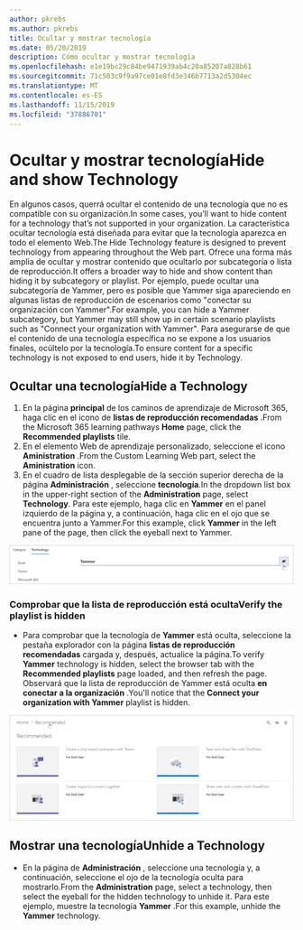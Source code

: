 ```yaml
---
author: pkrebs
ms.author: pkrebs
title: Ocultar y mostrar tecnología
ms.date: 05/20/2019
description: Cómo ocultar y mostrar tecnología
ms.openlocfilehash: e1e19bc29c84be9471939ab4c20a85207a828b61
ms.sourcegitcommit: 71c503c9f9a97ce01e8fd3e346b7713a2d5304ec
ms.translationtype: MT
ms.contentlocale: es-ES
ms.lasthandoff: 11/15/2019
ms.locfileid: "37886701"
---
```

# <a name="hide-and-show-technology"></a><span data-ttu-id="06bdf-103">Ocultar y mostrar tecnología</span><span class="sxs-lookup"><span data-stu-id="06bdf-103">Hide and show Technology</span></span>

<span data-ttu-id="06bdf-104">En algunos casos, querrá ocultar el contenido de una tecnología que no es compatible con su organización.</span><span class="sxs-lookup"><span data-stu-id="06bdf-104">In some cases, you’ll want to hide content for a technology that’s not supported in your organization.</span></span> <span data-ttu-id="06bdf-105">La característica ocultar tecnología está diseñada para evitar que la tecnología aparezca en todo el elemento Web.</span><span class="sxs-lookup"><span data-stu-id="06bdf-105">The Hide Technology feature is designed to prevent technology from appearing throughout the Web part.</span></span> <span data-ttu-id="06bdf-106">Ofrece una forma más amplia de ocultar y mostrar contenido que ocultarlo por subcategoría o lista de reproducción.</span><span class="sxs-lookup"><span data-stu-id="06bdf-106">It offers a broader way to hide and show content than hiding it by subcategory or playlist.</span></span> <span data-ttu-id="06bdf-107">Por ejemplo, puede ocultar una subcategoría de Yammer, pero es posible que Yammer siga apareciendo en algunas listas de reproducción de escenarios como "conectar su organización con Yammer".</span><span class="sxs-lookup"><span data-stu-id="06bdf-107">For example, you can hide a Yammer subcategory, but Yammer may still show up in certain scenario playlists such as "Connect your organization with Yammer".</span></span> <span data-ttu-id="06bdf-108">Para asegurarse de que el contenido de una tecnología específica no se expone a los usuarios finales, ocúltelo por la tecnología.</span><span class="sxs-lookup"><span data-stu-id="06bdf-108">To ensure content for a specific technology is not exposed to end users, hide it by Technology.</span></span> 

## <a name="hide-a-technology"></a><span data-ttu-id="06bdf-109">Ocultar una tecnología</span><span class="sxs-lookup"><span data-stu-id="06bdf-109">Hide a Technology</span></span>

1. <span data-ttu-id="06bdf-110">En la página **principal** de los caminos de aprendizaje de Microsoft 365, haga clic en el icono de **listas de reproducción recomendadas** .</span><span class="sxs-lookup"><span data-stu-id="06bdf-110">From the Microsoft 365 learning pathways **Home** page, click the **Recommended playlists** tile.</span></span>
2. <span data-ttu-id="06bdf-111">En el elemento Web de aprendizaje personalizado, seleccione el icono **Aministration** .</span><span class="sxs-lookup"><span data-stu-id="06bdf-111">From the Custom Learning Web part, select the **Aministration** icon.</span></span>
3. <span data-ttu-id="06bdf-112">En el cuadro de lista desplegable de la sección superior derecha de la página **Administración** , seleccione **tecnología**.</span><span class="sxs-lookup"><span data-stu-id="06bdf-112">In the dropdown list box in the upper-right section of the **Administration** page, select **Technology**.</span></span>
<span data-ttu-id="06bdf-113">Para este ejemplo, haga clic en **Yammer** en el panel izquierdo de la página y, a continuación, haga clic en el ojo que se encuentra junto a Yammer.</span><span class="sxs-lookup"><span data-stu-id="06bdf-113">For this example, click **Yammer** in the left pane of the page, then click the eyeball next to Yammer.</span></span>  

![CG-hidetech. png](media/cg-hidetech.png)

### <a name="verify-the-playlist-is-hidden"></a><span data-ttu-id="06bdf-115">Comprobar que la lista de reproducción está oculta</span><span class="sxs-lookup"><span data-stu-id="06bdf-115">Verify the playlist is hidden</span></span>
- <span data-ttu-id="06bdf-116">Para comprobar que la tecnología de **Yammer** está oculta, seleccione la pestaña explorador con la página **listas de reproducción recomendadas** cargada y, después, actualice la página.</span><span class="sxs-lookup"><span data-stu-id="06bdf-116">To verify **Yammer** technology is hidden, select the browser tab with the **Recommended playlists** page loaded, and then refresh the page.</span></span> <span data-ttu-id="06bdf-117">Observará que la lista de reproducción de Yammer está oculta **en conectar a la organización** .</span><span class="sxs-lookup"><span data-stu-id="06bdf-117">You'll notice that the **Connect your organization with Yammer** playlist is hidden.</span></span> 

![CG-hidetechrefresh. png](media/cg-hidetechrefresh.png)

## <a name="unhide-a-technology"></a><span data-ttu-id="06bdf-119">Mostrar una tecnología</span><span class="sxs-lookup"><span data-stu-id="06bdf-119">Unhide a Technology</span></span>

- <span data-ttu-id="06bdf-120">En la página de **Administración** , seleccione una tecnología y, a continuación, seleccione el ojo de la tecnología oculta para mostrarlo.</span><span class="sxs-lookup"><span data-stu-id="06bdf-120">From the **Administration** page, select a technology, then select the eyeball for the hidden technology to unhide it.</span></span> <span data-ttu-id="06bdf-121">Para este ejemplo, muestre la tecnología **Yammer** .</span><span class="sxs-lookup"><span data-stu-id="06bdf-121">For this example, unhide the **Yammer** technology.</span></span> 